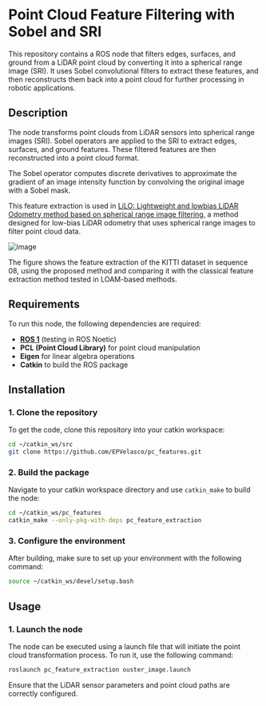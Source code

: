 
# Point Cloud Feature Filtering with Sobel and SRI

This repository contains a ROS node that filters edges, surfaces, and ground from a LiDAR point cloud by converting it into a spherical range image (SRI). It uses Sobel convolutional filters to extract these features, and then reconstructs them back into a point cloud for further processing in robotic applications.

## Description

The node transforms point clouds from LiDAR sensors into spherical range images (SRI). Sobel operators are applied to the SRI to extract edges, surfaces, and ground features. These filtered features are then reconstructed into a point cloud format.

The Sobel operator computes discrete derivatives to approximate the gradient of an image intensity function by convolving the original image with a Sobel mask.

This feature extraction is used in [LiLO: Lightweight and lowbias LiDAR Odometry method based on spherical range image filtering](https://arxiv.org/abs/2311.07291), a method designed for low-bias LiDAR odometry that uses spherical range images to filter point cloud data.

![image](https://github.com/user-attachments/assets/c3137203-04b6-42be-903c-9aae7f6ff8a1)

The figure shows the feature extraction of the KITTI dataset in sequence 08, using the proposed method and comparing it with the classical feature extraction method tested in LOAM-based methods.

## Requirements

To run this node, the following dependencies are required:

- **[ROS 1](https://wiki.ros.org/noetic/Installation/Ubuntu)** (testing in ROS Noetic)
- **PCL (Point Cloud Library)** for point cloud manipulation
- **Eigen** for linear algebra operations
- **Catkin** to build the ROS package

## Installation

### 1. Clone the repository

To get the code, clone this repository into your catkin workspace:

```bash
cd ~/catkin_ws/src
git clone https://github.com/EPVelasco/pc_features.git
```

### 2. Build the package

Navigate to your catkin workspace directory and use `catkin_make` to build the node:

```bash
cd ~/catkin_ws/pc_features
catkin_make --only-pkg-with-deps pc_feature_extraction
```

### 3. Configure the environment

After building, make sure to set up your environment with the following command:

```bash
source ~/catkin_ws/devel/setup.bash
```

## Usage

### 1. Launch the node

The node can be executed using a launch file that will initiate the point cloud transformation process. To run it, use the following command:

```bash
roslaunch pc_feature_extraction ouster_image.launch
```

Ensure that the LiDAR sensor parameters and point cloud paths are correctly configured.
